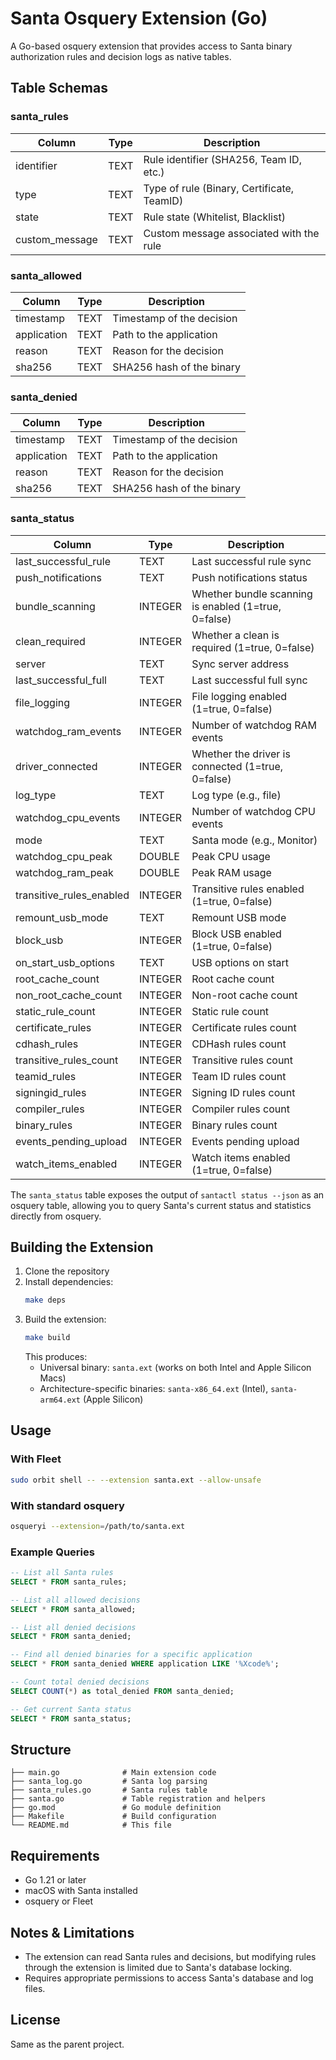 # Santa Osquery Extension (Go)

A Go-based osquery extension that provides access to Santa binary authorization rules and decision logs as native tables.

## Table Schemas

### santa_rules
| Column         | Type   | Description                                 |
|---------------|--------|---------------------------------------------|
| identifier    | TEXT   | Rule identifier (SHA256, Team ID, etc.)     |
| type          | TEXT   | Type of rule (Binary, Certificate, TeamID)  |
| state         | TEXT   | Rule state (Whitelist, Blacklist)           |
| custom_message| TEXT   | Custom message associated with the rule      |

### santa_allowed
| Column      | Type   | Description                       |
|------------|--------|-----------------------------------|
| timestamp  | TEXT   | Timestamp of the decision         |
| application| TEXT   | Path to the application           |
| reason     | TEXT   | Reason for the decision           |
| sha256     | TEXT   | SHA256 hash of the binary         |

### santa_denied
| Column      | Type   | Description                       |
|------------|--------|-----------------------------------|
| timestamp  | TEXT   | Timestamp of the decision         |
| application| TEXT   | Path to the application           |
| reason     | TEXT   | Reason for the decision           |
| sha256     | TEXT   | SHA256 hash of the binary         |

### santa_status
| Column                      | Type    | Description                                                      |
|-----------------------------|---------|------------------------------------------------------------------|
| last_successful_rule        | TEXT    | Last successful rule sync                                        |
| push_notifications          | TEXT    | Push notifications status                                        |
| bundle_scanning             | INTEGER | Whether bundle scanning is enabled (1=true, 0=false)             |
| clean_required              | INTEGER | Whether a clean is required (1=true, 0=false)                    |
| server                      | TEXT    | Sync server address                                              |
| last_successful_full        | TEXT    | Last successful full sync                                        |
| file_logging                | INTEGER | File logging enabled (1=true, 0=false)                           |
| watchdog_ram_events         | INTEGER | Number of watchdog RAM events                                    |
| driver_connected            | INTEGER | Whether the driver is connected (1=true, 0=false)                |
| log_type                    | TEXT    | Log type (e.g., file)                                            |
| watchdog_cpu_events         | INTEGER | Number of watchdog CPU events                                    |
| mode                        | TEXT    | Santa mode (e.g., Monitor)                                       |
| watchdog_cpu_peak           | DOUBLE  | Peak CPU usage                                                   |
| watchdog_ram_peak           | DOUBLE  | Peak RAM usage                                                   |
| transitive_rules_enabled    | INTEGER | Transitive rules enabled (1=true, 0=false)                       |
| remount_usb_mode            | TEXT    | Remount USB mode                                                 |
| block_usb                   | INTEGER | Block USB enabled (1=true, 0=false)                              |
| on_start_usb_options        | TEXT    | USB options on start                                             |
| root_cache_count            | INTEGER | Root cache count                                                 |
| non_root_cache_count        | INTEGER | Non-root cache count                                             |
| static_rule_count           | INTEGER | Static rule count                                                |
| certificate_rules           | INTEGER | Certificate rules count                                          |
| cdhash_rules                | INTEGER | CDHash rules count                                               |
| transitive_rules_count      | INTEGER | Transitive rules count                                           |
| teamid_rules                | INTEGER | Team ID rules count                                              |
| signingid_rules             | INTEGER | Signing ID rules count                                           |
| compiler_rules              | INTEGER | Compiler rules count                                             |
| binary_rules                | INTEGER | Binary rules count                                               |
| events_pending_upload       | INTEGER | Events pending upload                                            |
| watch_items_enabled         | INTEGER | Watch items enabled (1=true, 0=false)                            |

The `santa_status` table exposes the output of `santactl status --json` as an osquery table, allowing you to query Santa's current status and statistics directly from osquery.

## Building the Extension

1. Clone the repository
2. Install dependencies:
   ```bash
   make deps
   ```
3. Build the extension:
   ```bash
   make build
   ```
   This produces:
   - Universal binary: `santa.ext` (works on both Intel and Apple Silicon Macs)
   - Architecture-specific binaries: `santa-x86_64.ext` (Intel), `santa-arm64.ext` (Apple Silicon)

## Usage

### With Fleet
```bash
sudo orbit shell -- --extension santa.ext --allow-unsafe
```

### With standard osquery
```bash
osqueryi --extension=/path/to/santa.ext
```

### Example Queries

```sql
-- List all Santa rules
SELECT * FROM santa_rules;

-- List all allowed decisions
SELECT * FROM santa_allowed;

-- List all denied decisions
SELECT * FROM santa_denied;

-- Find all denied binaries for a specific application
SELECT * FROM santa_denied WHERE application LIKE '%Xcode%';

-- Count total denied decisions
SELECT COUNT(*) as total_denied FROM santa_denied;

-- Get current Santa status
SELECT * FROM santa_status;
```

## Structure

```
├── main.go              # Main extension code
├── santa_log.go         # Santa log parsing
├── santa_rules.go       # Santa rules table
├── santa.go             # Table registration and helpers
├── go.mod               # Go module definition
├── Makefile             # Build configuration
└── README.md            # This file
```

## Requirements

- Go 1.21 or later
- macOS with Santa installed
- osquery or Fleet

## Notes & Limitations

- The extension can read Santa rules and decisions, but modifying rules through the extension is limited due to Santa's database locking.
- Requires appropriate permissions to access Santa's database and log files.

## License

Same as the parent project. 